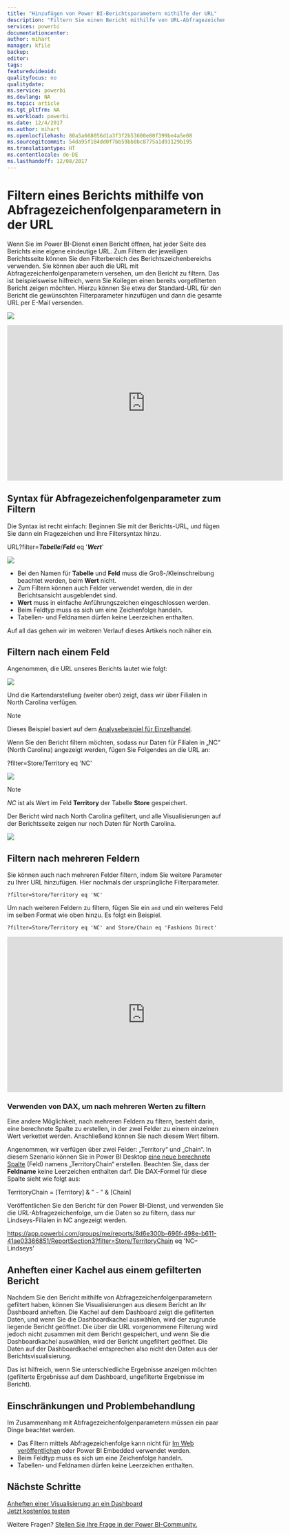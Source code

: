 ```yaml
---
title: "Hinzufügen von Power BI-Berichtsparametern mithilfe der URL"
description: "Filtern Sie einen Bericht mithilfe von URL-Abfragezeichenfolgenparametern – bei Bedarf sogar für mehrere Felder."
services: powerbi
documentationcenter: 
author: mihart
manager: kfile
backup: 
editor: 
tags: 
featuredvideoid: 
qualityfocus: no
qualitydate: 
ms.service: powerbi
ms.devlang: NA
ms.topic: article
ms.tgt_pltfrm: NA
ms.workload: powerbi
ms.date: 12/4/2017
ms.author: mihart
ms.openlocfilehash: 80a5a668056d1a3f3f2b53600e80f399be4a5e08
ms.sourcegitcommit: 54da95f184dd0f7bb59bb0bc8775a1d93129b195
ms.translationtype: HT
ms.contentlocale: de-DE
ms.lasthandoff: 12/08/2017
---
```

# <a name="filter-a-report-using-query-string-parameters-in-the-url"></a>Filtern eines Berichts mithilfe von Abfragezeichenfolgenparametern in der URL
Wenn Sie im Power BI-Dienst einen Bericht öffnen, hat jeder Seite des Berichts eine eigene eindeutige URL. Zum Filtern der jeweiligen Berichtsseite können Sie den Filterbereich des Berichtszeichenbereichs verwenden.  Sie können aber auch die URL mit Abfragezeichenfolgenparametern versehen, um den Bericht zu filtern. Das ist beispielsweise hilfreich, wenn Sie Kollegen einen bereits vorgefilterten Bericht zeigen möchten. Hierzu können Sie etwa der Standard-URL für den Bericht die gewünschten Filterparameter hinzufügen und dann die gesamte URL per E-Mail versenden.

![](media/service-url-filters/power-bi-report2.png)

<iframe width="640" height="360" src="https://www.youtube.com/embed/WQFtN8nvM4A?list=PLv2BtOtLblH3YE_Ycas5B1GtcoFfJXavO&amp;showinfo=0" frameborder="0" allowfullscreen></iframe>

## <a name="query-string-parameter-syntax-for-filtering"></a>Syntax für Abfragezeichenfolgenparameter zum Filtern
Die Syntax ist recht einfach: Beginnen Sie mit der Berichts-URL, und fügen Sie dann ein Fragezeichen und Ihre Filtersyntax hinzu.

URL?filter=***Tabelle***/***Feld*** eq '***Wert***'

![](media/service-url-filters/power-bi-filter-urls7b.png)

* Bei den Namen für **Tabelle** und **Feld** muss die Groß-/Kleinschreibung beachtet werden, beim **Wert** nicht.
* Zum Filtern können auch Felder verwendet werden, die in der Berichtsansicht ausgeblendet sind.
* **Wert** muss in einfache Anführungszeichen eingeschlossen werden.
* Beim Feldtyp muss es sich um eine Zeichenfolge handeln.
* Tabellen- und Feldnamen dürfen keine Leerzeichen enthalten.

Auf all das gehen wir im weiteren Verlauf dieses Artikels noch näher ein.  

## <a name="filter-on-a-field"></a>Filtern nach einem Feld
Angenommen, die URL unseres Berichts lautet wie folgt:

![](media/service-url-filters/power-bi-filter-urls6.png)

Und die Kartendarstellung (weiter oben) zeigt, dass wir über Filialen in North Carolina verfügen.

>[!NOTE]
>Dieses Beispiel basiert auf dem [Analysebeispiel für Einzelhandel](sample-datasets.md).
> 

Wenn Sie den Bericht filtern möchten, sodass nur Daten für Filialen in „NC“ (North Carolina) angezeigt werden, fügen Sie Folgendes an die URL an:

?filter=Store/Territory eq 'NC'

![](media/service-url-filters/power-bi-filter-urls7.png)

>[!NOTE]
>*NC* ist als Wert im Feld **Territory** der Tabelle **Store** gespeichert.
> 
> 

Der Bericht wird nach North Carolina gefiltert, und alle Visualisierungen auf der Berichtsseite zeigen nur noch Daten für North Carolina.

![](media/service-url-filters/power-bi-report4.png)

## <a name="filter-on-multiple-fields"></a>Filtern nach mehreren Feldern
Sie können auch nach mehreren Felder filtern, indem Sie weitere Parameter zu Ihrer URL hinzufügen. Hier nochmals der ursprüngliche Filterparameter.

```
?filter=Store/Territory eq 'NC'
```

Um nach weiteren Feldern zu filtern, fügen Sie ein `and` und ein weiteres Feld im selben Format wie oben hinzu. Es folgt ein Beispiel.

```
?filter=Store/Territory eq 'NC' and Store/Chain eq 'Fashions Direct'
```

<iframe width="640" height="360" src="https://www.youtube.com/embed/0sDGKxOaC8w?showinfo=0" frameborder="0" allowfullscreen></iframe>


### <a name="using-dax-to-filter-on-multiple-values"></a>Verwenden von DAX, um nach mehreren Werten zu filtern
Eine andere Möglichkeit, nach mehreren Feldern zu filtern, besteht darin, eine berechnete Spalte zu erstellen, in der zwei Felder zu einem einzelnen Wert verkettet werden. Anschließend können Sie nach diesem Wert filtern.

Angenommen, wir verfügen über zwei Felder: „Territory“ und „Chain“. In diesem Szenario können Sie in Power BI Desktop [eine neue berechnete Spalte](desktop-tutorial-create-calculated-columns.md) (Feld) namens „TerritoryChain“ erstellen. Beachten Sie, dass der **Feldname** keine Leerzeichen enthalten darf. Die DAX-Formel für diese Spalte sieht wie folgt aus:

TerritoryChain = [Territory] & " - " & [Chain]

Veröffentlichen Sie den Bericht für den Power BI-Dienst, und verwenden Sie die URL-Abfragezeichenfolge, um die Daten so zu filtern, dass nur Lindseys-Filialen in NC angezeigt werden.

https://app.powerbi.com/groups/me/reports/8d6e300b-696f-498e-b611-41ae03366851/ReportSection3?filter=Store/TerritoryChain eq 'NC–Lindseys'

## <a name="pin-a-tile-from-a-filtered-report"></a>Anheften einer Kachel aus einem gefilterten Bericht
Nachdem Sie den Bericht mithilfe von Abfragezeichenfolgenparametern gefiltert haben, können Sie Visualisierungen aus diesem Bericht an Ihr Dashboard anheften. Die Kachel auf dem Dashboard zeigt die gefilterten Daten, und wenn Sie die Dashboardkachel auswählen, wird der zugrunde liegende Bericht geöffnet.  Die über die URL vorgenommene Filterung wird jedoch nicht zusammen mit dem Bericht gespeichert, und wenn Sie die Dashboardkachel auswählen, wird der Bericht ungefiltert geöffnet.  Die Daten auf der Dashboardkachel entsprechen also nicht den Daten aus der Berichtsvisualisierung.

Das ist hilfreich, wenn Sie unterschiedliche Ergebnisse anzeigen möchten (gefilterte Ergebnisse auf dem Dashboard, ungefilterte Ergebnisse im Bericht).

## <a name="limitations-and-troubleshooting"></a>Einschränkungen und Problembehandlung
Im Zusammenhang mit Abfragezeichenfolgenparametern müssen ein paar Dinge beachtet werden.

* Das Filtern mittels Abfragezeichenfolge kann nicht für [Im Web veröffentlichen](service-publish-to-web.md) oder Power BI Embedded verwendet werden.   
* Beim Feldtyp muss es sich um eine Zeichenfolge handeln.
* Tabellen- und Feldnamen dürfen keine Leerzeichen enthalten.

## <a name="next-steps"></a>Nächste Schritte
[Anheften einer Visualisierung an ein Dashboard](service-dashboard-pin-tile-from-report.md)  
[Jetzt kostenlos testen](https://powerbi.com/)

Weitere Fragen? [Stellen Sie Ihre Frage in der Power BI-Community.](http://community.powerbi.com/)

